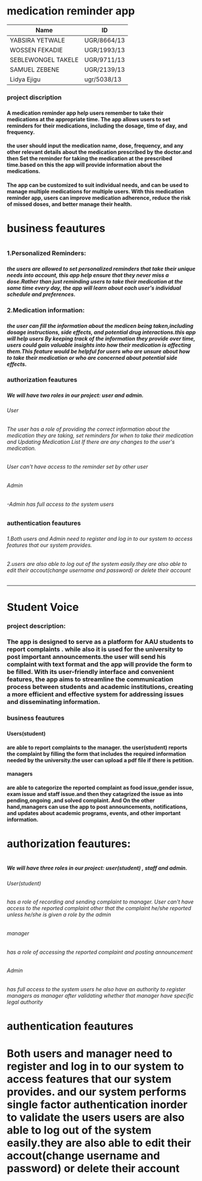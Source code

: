 # medication reminder app
|       Name         |    ID      |
|--------------------|------------|
| YABSIRA YETWALE    | UGR/8664/13|
| WOSSEN FEKADIE     | UGR/1993/13|
| SEBLEWONGEL TAKELE | UGR/9711/13|
| SAMUEL ZEBENE      | UGR/2139/13|
| Lidya Ejigu        | ugr/5038/13|

<h3>project discription<h3> <h4>A medication reminder app  help users remember to take their medications at the appropriate time. The app allows users to set reminders for their medications, including the dosage, time of day, and frequency. <h4>

<h4>the user should input the medication name, dose, frequency, and any other relevant details about the medication prescribed by the doctor.and then Set the reminder for taking the medication at the prescribed time.based on this the app will provide information about the medications. <h4>

<h4>The app can be customized to suit individual needs, and can be used to manage multiple medications for multiple users. With this medication reminder app, users can improve medication adherence, reduce the risk of missed doses, and better manage their health.<h4>

<h1>business feautures<h1>
  <h3>1.Personalized Reminders:<h3> <h5>the users are allowed  to set personalized reminders that take their unique needs into account, this app help ensure that they never miss a dose.Rather than just reminding users to take their medication at the same time every day, the app will learn about each user's individual schedule and preferences. <h5>
  <h3>2.Medication information:<h3><h5> the user can fill the information about the medicen being taken,including dosage instructions, side effects, and potential drug interactions.this app will help users By keeping track of the information they provide over time, users could gain valuable insights into how their medication is affecting them.This feature would be helpful for users who are unsure about how to take their medication or who are concerned about potential side effects.<h5>
    
<h3>authorization feautures<h3> <h5>We will have two roles in our project: user and admin.<h5>

<h6>User<h6>
  <h6>The user has a role of providing the correct information about the medication they are taking,  set reminders for when to take their medication and Updating Medication List If there are any changes to the user's medication.
<h6>
 
<h6>
  User can't have access to the reminder set by other user<h6>
  <h6>Admin<h6>
    -Admin has full access to the system users
  
<h3>authentication feautures<h3>

<h6>1.Both users and Admin need to register and log in to our system to access features that our system provides.<h6>
<h6>2.users are also able to log out of the system easily.they are also able to edit their accout(change username and password) or delete their account<h6>

--------------------------------------------------------------------------------------------------------------------------------------------------------------------



# Student Voice
<h3> project description:<h3>
The app is designed to serve as a platform for AAU students to report complaints . while also it is used  for the university to post important announcements.the user will send his complaint with text format and the app will provide the form to be filled. With its user-friendly interface and convenient features, the app aims to streamline the communication process between students and academic institutions, creating a more efficient and effective system for addressing issues and disseminating information.

<h3>business feautures<h3>

<h4>Users(student)<h4> are able to report complaints to the manager. the user(student) reports the complaint by filling the form that includes the required information needed by the university.the user can upload a pdf file  if there is petition.

<h4>managers<h4> are able to categorize the reported complaint as food issue,gender issue, exam issue and staff issue.and then they catagrized the issue as into pending,ongoing ,and solved complaint. And On the other hand,managers can use the app to post announcements, notifications, and updates about academic programs, events, and other important information.


<h1>authorization feautures:<h1>
      <h5>We will have three roles in our project: user(student) , staff and admin.<h5>
<h6>User(student)<h6> has a role of recording and sending complaint to manager. User can't have access to the reported complaint other that the complaint he/she reported unless he/she is given a role by the admin
<h6>manager<h6> has a role of accessing the reported complaint  and posting announcement
<h6>Admin<h6> has full access to the system users he also have an authority to register managers as manager after validating whether that manager have specific legal authority


<h1> authentication feautures<h1>
Both users and manager  need to register and log in to our system to access features that our system provides. and our system performs single factor authentication inorder to validate the users
users are also able to log out of the system easily.they are also able to edit their accout(change username and password) or delete their account




